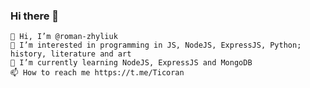 ### Hi there 👋

    👋 Hi, I’m @roman-zhyliuk
    👀 I’m interested in programming in JS, NodeJS, ExpressJS, Python; history, literature and art
    🌱 I’m currently learning NodeJS, ExpressJS and MongoDB
    📫 How to reach me https://t.me/Ticoran

